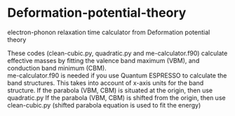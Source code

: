 # Deformation-potential-theory
electron-phonon relaxation time calculator from Deformation potential theory

These codes (clean-cubic.py, quadratic.py and me-calculator.f90) calculate effective masses by fitting the  valence band maximum (VBM), and conduction band minimum (CBM).  
me-calculator.f90 is needed if you use Quantum ESPRESSO to calculate the band structures. This takes into account of x-axis units for the band structure.
If the parabola (VBM, CBM) is situated at the origin, then use quadratic.py 
If the parabola (VBM, CBM) is shifted from the origin, then use clean-cubic.py (shifted parabola equation is used to fit the energy)
